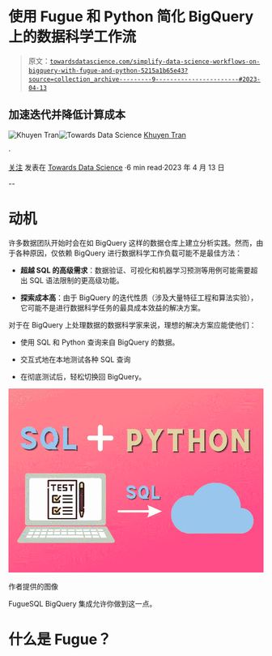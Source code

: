 # 使用 Fugue 和 Python 简化 BigQuery 上的数据科学工作流

> 原文：[`towardsdatascience.com/simplify-data-science-workflows-on-bigquery-with-fugue-and-python-5215a1b65e43?source=collection_archive---------9-----------------------#2023-04-13`](https://towardsdatascience.com/simplify-data-science-workflows-on-bigquery-with-fugue-and-python-5215a1b65e43?source=collection_archive---------9-----------------------#2023-04-13)

## 加速迭代并降低计算成本

[](https://khuyentran1476.medium.com/?source=post_page-----5215a1b65e43--------------------------------)![Khuyen Tran](https://khuyentran1476.medium.com/?source=post_page-----5215a1b65e43--------------------------------)[](https://towardsdatascience.com/?source=post_page-----5215a1b65e43--------------------------------)![Towards Data Science](https://towardsdatascience.com/?source=post_page-----5215a1b65e43--------------------------------) [Khuyen Tran](https://khuyentran1476.medium.com/?source=post_page-----5215a1b65e43--------------------------------)

·

[关注](https://medium.com/m/signin?actionUrl=https%3A%2F%2Fmedium.com%2F_%2Fsubscribe%2Fuser%2F84a02493194a&operation=register&redirect=https%3A%2F%2Ftowardsdatascience.com%2Fsimplify-data-science-workflows-on-bigquery-with-fugue-and-python-5215a1b65e43&user=Khuyen+Tran&userId=84a02493194a&source=post_page-84a02493194a----5215a1b65e43---------------------post_header-----------) 发表在 [Towards Data Science](https://towardsdatascience.com/?source=post_page-----5215a1b65e43--------------------------------) ·6 min read·2023 年 4 月 13 日[](https://medium.com/m/signin?actionUrl=https%3A%2F%2Fmedium.com%2F_%2Fvote%2Ftowards-data-science%2F5215a1b65e43&operation=register&redirect=https%3A%2F%2Ftowardsdatascience.com%2Fsimplify-data-science-workflows-on-bigquery-with-fugue-and-python-5215a1b65e43&user=Khuyen+Tran&userId=84a02493194a&source=-----5215a1b65e43---------------------clap_footer-----------)

--

[](https://medium.com/m/signin?actionUrl=https%3A%2F%2Fmedium.com%2F_%2Fbookmark%2Fp%2F5215a1b65e43&operation=register&redirect=https%3A%2F%2Ftowardsdatascience.com%2Fsimplify-data-science-workflows-on-bigquery-with-fugue-and-python-5215a1b65e43&source=-----5215a1b65e43---------------------bookmark_footer-----------)

# 动机

许多数据团队开始时会在如 BigQuery 这样的数据仓库上建立分析实践。然而，由于各种原因，仅依赖 BigQuery 进行数据科学工作负载可能不是最佳方法：

+   **超越 SQL 的高级需求**：数据验证、可视化和机器学习预测等用例可能需要超出 SQL 语法限制的更高级功能。

+   **探索成本高**：由于 BigQuery 的迭代性质（涉及大量特征工程和算法实验），它可能不是进行数据科学任务的最具成本效益的解决方案。

对于在 BigQuery 上处理数据的数据科学家来说，理想的解决方案应能使他们：

+   使用 SQL 和 Python 查询来自 BigQuery 的数据。

+   交互式地在本地测试各种 SQL 查询

+   在彻底测试后，轻松切换回 BigQuery。

![](img/5885ddbb9506439aefb9f64884f16214.png)

作者提供的图像

FugueSQL BigQuery 集成允许你做到这一点。

# 什么是 Fugue？
